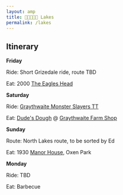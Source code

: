 ```yaml
---
layout: amp
title: 🚴🚴🚴🚴🚴 Lakes
permalink: /lakes
---
```


## Itinerary

**Friday**

Ride: Short Grizedale ride, route TBD

Eat: 2000 [The Eagles Head](https://www.google.com/maps/place/The+Eagles+Head/@54.3218404,-3.0216553,17z/data=!3m1!4b1!4m5!3m4!1s0x487cbe6d237c96bd:0xae60a3ab7fe5a4a5!8m2!3d54.3217907!4d-3.0194106)

**Saturday**

Ride: [Graythwaite Monster Slayers TT](https://www.strava.com/routes/2841783146053040878)

Eat: [Dude's Dough](https://www.dudesdough.com/) @ [Graythwaite Farm Shop](https://goo.gl/maps/AfGpY1d2NRWLV1RbA)

**Sunday**

Route: North Lakes route, to be sorted by Ed

Eat: 1930 [Manor House](https://www.google.com/maps/place/Manor+House/@54.2761419,-3.0478233,15z/data=!4m5!3m4!1s0x0:0x8cb8ba599d3cd6d0!8m2!3d54.2762176!4d-3.0477999), Oxen Park

**Monday**

Ride: TBD

Eat: Barbecue

